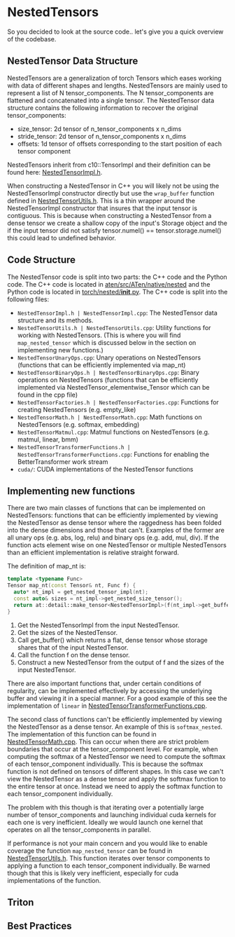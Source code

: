 # NestedTensors
So you decided to look at the source code.. let's give you a quick overview of the codebase.

## NestedTensor Data Structure

NestedTensors are a generalization of torch Tensors which eases working with data of different shapes and lengths. NestedTensors are mainly used to represent a list of N tensor_components. The N tensor_components are flattened and concatenated into a single tensor. The NestedTensor data structure contains the following information to recover the original tensor_components:

- size_tensor: 2d tensor of n_tensor_components x n_dims
- stride_tensor: 2d tensor of n_tensor_components x n_dims
- offsets: 1d tensor of offsets corresponding to the start position of each tensor component

NestedTensors inherit from c10::TensorImpl and their definition can be found here: [NestedTensorImpl.h](../../NestedTensorImpl.h).

When constructing a NestedTensor in C++ you will likely not be using the NestedTensorImpl constructor directly but use the `wrap_buffer` function defined in [NestedTensorUtils.h](NestedTensorUtils.h). This is a thin wrapper around the NestedTensorImpl constructor that insures that the input tensor is contiguous. This is because when constructing a NestedTensor from a dense tensor we create a shallow copy of the input's Storage object and the if the input tensor did not satisfy tensor.numel() == tensor.storage.numel() this could lead to undefined behavior.

##  Code Structure

The NestedTensor code is split into two parts: the C++ code and the Python code. The C++ code is located in [aten/src/ATen/native/nested](.) and the Python code is located in [torch/nested/__init__.py](/torch/nested/__init__.py). The C++ code is split into the following files:

- `NestedTensorImpl.h | NestedTensorImpl.cpp`: The NestedTensor data structure and its methods.
- `NestedTensorUtils.h | NestedTensorUtils.cpp`: Utility functions for working with NestedTensors. (This is where you will find  `map_nested_tensor` which is discussed below in the section on implementing new functions.)
- `NestedTensorUnaryOps.cpp`: Unary operations on NestedTensors (functions that can be efficiently implemented via map_nt)
- `NestedTensorBinaryOps.h | NestedTensorBinaryOps.cpp`: Binary operations on NestedTensors (functions that can be efficiently implemented via NestedTensor_elementwise_Tensor which can be found in the cpp file)
- `NestedTensorFactories.h | NestedTensorFactories.cpp`: Functions for creating NestedTensors (e.g. empty_like)
- `NestedTensorMath.h | NestedTensorMath.cpp`: Math functions on NestedTensors (e.g. softmax, embedding)
- `NestedTensorMatmul.cpp`: Matmul functions on NestedTensors (e.g. matmul, linear, bmm)
- `NestedTensorTransformerFunctions.h | NestedTensorTransformerFunctions.cpp`: Functions for enabling the BetterTransformer work stream
- `cuda/`: CUDA implementations of the NestedTensor functions

##  Implementing new functions
There are two main classes of functions that can be implemented on NestedTensors: functions that can be efficiently implemented by viewing the NestedTensor as dense tensor where the raggedness has been folded into the dense dimensions and those that can't. Examples of the former are all unary ops (e.g. abs, log, relu) and binary ops (e.g. add, mul, div). If the function acts element wise on one NestedTensor or multiple NestedTensors than an efficient implementation is relative straight forward.

The definition of map_nt is:

```cpp
template <typename Func>
Tensor map_nt(const Tensor& nt, Func f) {
  auto* nt_impl = get_nested_tensor_impl(nt);
  const auto& sizes = nt_impl->get_nested_size_tensor();
  return at::detail::make_tensor<NestedTensorImpl>(f(nt_impl->get_buffer()), sizes);
}
```
1. Get the NestedTensorImpl from the input NestedTensor.
2. Get the sizes of the NestedTensor.
3. Call get_buffer() which returns a flat, dense tensor whose storage shares that of the input NestedTensor.
4. Call the function f on the dense tensor.
5. Construct a new NestedTensor from the output of f and the sizes of the input NestedTensor.

There are also important functions that, under certain conditions of regularity, can be implemented effectively by accessing the underlying buffer and viewing it in a special manner. For a good example of this see the implementation of `linear` in [NestedTensorTransformerFunctions.cpp](NestedTensorTransformerFunctions.cpp).

The second class of functions can't be efficiently implemented by viewing the NestedTensor as a dense tensor. An example of this is `softmax_nested`. The implementation of this function can be found in [NestedTensorMath.cpp](NestedTensorMath.cpp). This can occur when there are strict problem boundaries that occur at the tensor_component level. For example, when computing the softmax of a NestedTensor we need to compute the softmax of each tensor_component individually. This is because the softmax function is not defined on tensors of different shapes. In this case we can't view the NestedTensor as a dense tensor and apply the softmax function to the entire tensor at once. Instead we need to apply the softmax function to each tensor_component individually.

The problem with this though is that iterating over a potentially large number of tensor_components and launching individual cuda kernels for each one is very inefficient. Ideally we would launch one kernel that operates on all the tensor_components in parallel.

If performance is not your main concern and you would like to enable coverage the function `map_nested_tensor` can be found in [NestedTensorUtils.h](NestedTensorUtils.h). This function iterates over tensor components to applying a function to each tensor_component individually. Be warned though that this is likely very inefficient, especially for cuda implementations of the function.

## Triton

##  Best Practices
